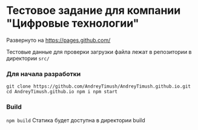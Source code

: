 # Тестовое задание для компании "Цифровые технологии"

Развернуто на https://pages.github.com/

Тестовые данные для проверки загрузки файла лежат в репозитории в директории `src/`

### Для начала разработки

`git clone https://github.com/AndreyTimush/AndreyTimush.github.io.git cd AndreyTimush.github.io npm i npm start`

### Build

`npm build`
Статика будет доступна в директории build

